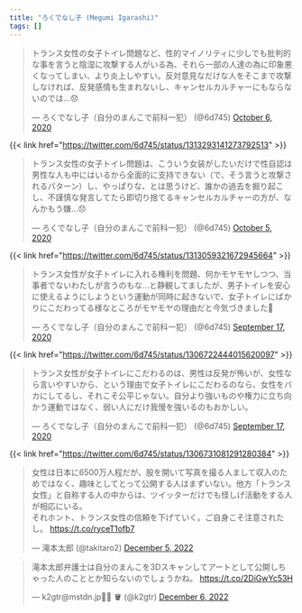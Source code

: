 ```yaml
---
title: "ろくでなし子 (Megumi Igarashi)"
tags: []
---
```


<blockquote class="twitter-tweet"><p lang="ja" dir="ltr">トランス女性の女子トイレ問題など、性的マイノリティに少しでも批判的な事を言うと陰湿に攻撃する人がいる為、それら一部の人達の為に印象悪くなってしまい、より炎上しやすい。反対意見なだけな人をそこまで攻撃しなければ、反発感情も生まれないし、キャンセルカルチャーにもならないのでは…😞</p>&mdash; ろくでなし子（自分のまんこで前科一犯） (@6d745) <a href="https://twitter.com/6d745/status/1313293141273792513?ref_src=twsrc%5Etfw">October 6, 2020</a></blockquote> <script async src="https://platform.twitter.com/widgets.js" charset="utf-8"></script>

{{< link href="https://twitter.com/6d745/status/1313293141273792513" >}}

<blockquote class="twitter-tweet"><p lang="ja" dir="ltr">トランス女性の女子トイレ問題は、こういう女装がしたいだけで性自認は男性な人も中にはいるから全面的に支持できない（で、そう言うと攻撃されるパターン）し、やっぱりな、とは思うけど、誰かの過去を掘り起こし、不謹慎な発言してたら即切り捨てるキャンセルカルチャーの方が、なんかもう嫌…😞</p>&mdash; ろくでなし子（自分のまんこで前科一犯） (@6d745) <a href="https://twitter.com/6d745/status/1313059321672945664?ref_src=twsrc%5Etfw">October 5, 2020</a></blockquote> <script async src="https://platform.twitter.com/widgets.js" charset="utf-8"></script>

{{< link href="https://twitter.com/6d745/status/1313059321672945664" >}}

<blockquote class="twitter-tweet"><p lang="ja" dir="ltr">トランス女性が女子トイレに入れる権利を問題、何かモヤモヤしつつ、当事者でないわたしが言うのもな…と静観してましたが、男子トイレを安心に使えるようにしようという運動が同時に起きないで、女子トイレにばかりにこだわってる様なところがモヤモヤの理由だと今気づきました👀</p>&mdash; ろくでなし子（自分のまんこで前科一犯） (@6d745) <a href="https://twitter.com/6d745/status/1306722444015620097?ref_src=twsrc%5Etfw">September 17, 2020</a></blockquote> <script async src="https://platform.twitter.com/widgets.js" charset="utf-8"></script>

{{< link href="https://twitter.com/6d745/status/1306722444015620097" >}}

<blockquote class="twitter-tweet"><p lang="ja" dir="ltr">トランス女性が女子トイレにこだわるのは、男性は反発が怖いが、女性なら言いやすいから、という理由で女子トイレにこだわるのなら、女性をバカにしてるし、それこそ公平じゃない。自分より強いものや権力に立ち向かう運動ではなく、弱い人にだけ我慢を強いるのもおかしい。</p>&mdash; ろくでなし子（自分のまんこで前科一犯） (@6d745) <a href="https://twitter.com/6d745/status/1306731081291280384?ref_src=twsrc%5Etfw">September 17, 2020</a></blockquote> <script async src="https://platform.twitter.com/widgets.js" charset="utf-8"></script>

{{< link href="https://twitter.com/6d745/status/1306731081291280384" >}}

<blockquote class="twitter-tweet"><p lang="ja" dir="ltr">女性は日本に6500万人程だが、股を開いて写真を撮る人まして収入のためではなく、趣味としてとって公開する人はまずいない。他方「トランス女性」と自称する人の中からは、ツイッターだけでも怪しげ活動をする人が相応にいる。<br>それホント、トランス女性の信頼を下げていく。ご自身こそ注意されたし。 <a href="https://t.co/ryceT1ofb7">https://t.co/ryceT1ofb7</a></p>&mdash; 滝本太郎 (@takitaro2) <a href="https://twitter.com/takitaro2/status/1599765359305031682?ref_src=twsrc%5Etfw">December 5, 2022</a></blockquote> <script async src="https://platform.twitter.com/widgets.js" charset="utf-8"></script>

<blockquote class="twitter-tweet"><p lang="ja" dir="ltr">滝本太郎弁護士は自分のまんこを3Dスキャンしてアートとして公開しちゃった人のこととか知らないのでしょうかね。 <a href="https://t.co/2DiGwYc53H">https://t.co/2DiGwYc53H</a></p>&mdash; k2gtr@mstdn.jp🏳️‍⚧️ 🪣 (@k2gtr) <a href="https://twitter.com/k2gtr/status/1600038360437096450?ref_src=twsrc%5Etfw">December 6, 2022</a></blockquote> <script async src="https://platform.twitter.com/widgets.js" charset="utf-8"></script>